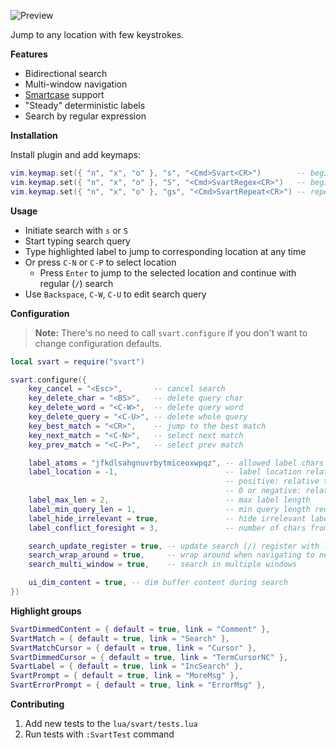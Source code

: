 ![Preview](https://gitlab.com/madyanov/svart.nvim/uploads/478fa6119b0dc551fb270f29a5fb0ae1/output.gif)

Jump to any location with few keystrokes.

**Features**

- Bidirectional search
- Multi-window navigation
- [Smartcase](https://neovim.io/doc/user/options.html#'smartcase') support
- "Steady" deterministic labels
- Search by regular expression

**Installation**

Install plugin and add keymaps:

```lua
vim.keymap.set({ "n", "x", "o" }, "s", "<Cmd>Svart<CR>")        -- begin exact search
vim.keymap.set({ "n", "x", "o" }, "S", "<Cmd>SvartRegex<CR>")   -- begin regex search
vim.keymap.set({ "n", "x", "o" }, "gs", "<Cmd>SvartRepeat<CR>") -- repeat with last accepted query
```

**Usage**

- Initiate search with `s` or `S`
- Start typing search query
- Type highlighted label to jump to corresponding location at any time
- Or press `C-N` or `C-P` to select location
    - Press `Enter` to jump to the selected location and continue with regular (`/`) search
- Use `Backspace`, `C-W`, `C-U` to edit search query

**Configuration**

> **Note:** There's no need to call `svart.configure` if you don't want to change configuration defaults.

```lua
local svart = require("svart")

svart.configure({
    key_cancel = "<Esc>",       -- cancel search
    key_delete_char = "<BS>",   -- delete query char
    key_delete_word = "<C-W>",  -- delete query word
    key_delete_query = "<C-U>", -- delete whole query
    key_best_match = "<CR>",    -- jump to the best match
    key_next_match = "<C-N>",   -- select next match
    key_prev_match = "<C-P>",   -- select prev match

    label_atoms = "jfkdlsahgnuvrbytmiceoxwpqz", -- allowed label chars
    label_location = -1,                        -- label location relative to the match
                                                -- positive: relative to the start of the match
                                                -- 0 or negative: relative to the end of the match
    label_max_len = 2,                          -- max label length
    label_min_query_len = 1,                    -- min query length required to show labels
    label_hide_irrelevant = true,               -- hide irrelevant labels after start typing label to go to
    label_conflict_foresight = 3,               -- number of chars from the start of the match to discard from labels pool

    search_update_register = true, -- update search (/) register with last used query after accepting match
    search_wrap_around = true,     -- wrap around when navigating to next/prev match
    search_multi_window = true,    -- search in multiple windows

    ui_dim_content = true, -- dim buffer content during search
})
```

**Highlight groups**

```lua
SvartDimmedContent = { default = true, link = "Comment" },
SvartMatch = { default = true, link = "Search" },
SvartMatchCursor = { default = true, link = "Cursor" },
SvartDimmedCursor = { default = true, link = "TermCursorNC" },
SvartLabel = { default = true, link = "IncSearch" },
SvartPrompt = { default = true, link = "MoreMsg" },
SvartErrorPrompt = { default = true, link = "ErrorMsg" },
```

**Contributing**

1. Add new tests to the `lua/svart/tests.lua`
2. Run tests with `:SvartTest` command
